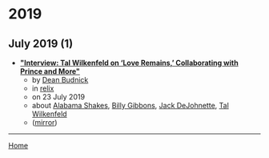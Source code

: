 # 2019

## July 2019 (1)

 - [**"Interview: Tal Wilkenfeld on ‘Love Remains,’ Collaborating with Prince and More"**](https://relix.com/articles/detail/interview-tal-wilkenfeld-on-love-remains-collaborating-with-prince-and-more/)
    - by [Dean Budnick](../../../authors/dean-budnick/index.md)
    - in [relix](../../../publications/p-t/relix/index.md)
    - on 23 July 2019
    - about [Alabama Shakes](../../../topics/alabama-shakes/index.md), [Billy Gibbons](../../../topics/billy-gibbons/index.md), [Jack DeJohnette](../../../topics/jack-dejohnette/index.md), [Tal Wilkenfeld](../../../topics/tal-wilkenfeld/index.md)
    - ([mirror](https://web.archive.org/web/*/https://relix.com/articles/detail/interview-tal-wilkenfeld-on-love-remains-collaborating-with-prince-and-more/))

----

[Home](../index.md)
